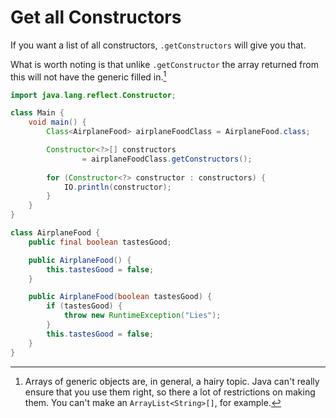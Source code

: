 # Get all Constructors

If you want a list of all constructors, `.getConstructors` will give you that.

What is worth noting is that unlike `.getConstructor` the array returned from this
will not have the generic filled in.[^genericarrays]

```java
import java.lang.reflect.Constructor;

class Main {
    void main() {
        Class<AirplaneFood> airplaneFoodClass = AirplaneFood.class;

        Constructor<?>[] constructors
                = airplaneFoodClass.getConstructors();
        
        for (Constructor<?> constructor : constructors) {
            IO.println(constructor);
        }
    }
}

class AirplaneFood {
    public final boolean tastesGood;

    public AirplaneFood() {
        this.tastesGood = false;
    }

    public AirplaneFood(boolean tastesGood) {
        if (tastesGood) {
            throw new RuntimeException("Lies");
        }
        this.tastesGood = false;
    }
}
```

[^genericarrays]: Arrays of generic objects are, in general, a hairy topic. Java can't really ensure that you use them right,
so there a lot of restrictions on making them. You can't make an `ArrayList<String>[]`, for example. 